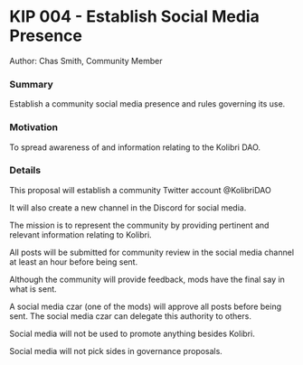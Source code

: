 # KIP 004 - Establish Social Media Presence

Author: Chas Smith, Community Member

### Summary

Establish a community social media presence and rules governing its use.

### Motivation

To spread awareness of and information relating to the Kolibri DAO.

### Details

This proposal will establish a community Twitter account @KolibriDAO

It will also create a new channel in the Discord for social media. 

The mission is to represent the community by providing pertinent and relevant information relating to Kolibri.

All posts will be submitted for community review in the social media channel at least an hour before being sent.

Although the community will provide feedback, mods have the final say in what is sent.

A social media czar (one of the mods) will approve all posts before being sent. The social media czar can delegate this authority to others.

Social media will not be used to promote anything besides Kolibri.

Social media will not pick sides in governance proposals.
